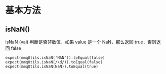 # 基本方法

## isNaN()

isNaN (val) 判断是否非数值，如果 value 是一个 NaN，那么返回 true，否则返回 false

```
expect(mmqUtils.isNaN('NAN')).toEqual(false)
expect(mmqUtils.isNaN(/\d/)).toEqual(false)
expect(mmqUtils.isNaN(NaN)).toEqual(true)
```
